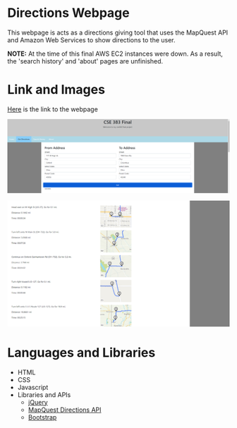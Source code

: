 # Directions Webpage
This webpage is acts as a directions giving tool that uses the MapQuest API and Amazon Web Services to show directions to the user.

**NOTE:** At the time of this final AWS EC2 instances were down. As a result, the 'search history' and 'about' pages are unfinished.

# Link and Images
[Here](https://ceclnx01.cec.miamioh.edu/~howellk3/final/landing.html) is the link to the webpage

![Image depicting address search](images/AddressSearch.png)

![Image depicting directions](images/Directions1.png)


# Languages and Libraries
- HTML
- CSS
- Javascript
- Libraries and APIs
    - [jQuery](https://jquery.com/)
    - [MapQuest Directions API](https://developer.mapquest.com/documentation/directions-api)
    - [Bootstrap](https://getbootstrap.com)
